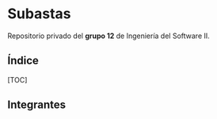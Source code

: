 Subastas
===========

Repositorio privado del **grupo 12** de Ingeniería del Software II.



Índice
---------
[TOC]

Integrantes
---------
